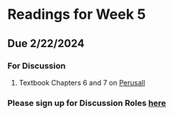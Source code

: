 # Readings for Week 5
## Due 2/22/2024

### For Discussion
1. Textbook Chapters 6 and 7 on [Perusall](https://www.perusall.com/)


### Please sign up for Discussion Roles [here](/Readings/SignUp.md)
